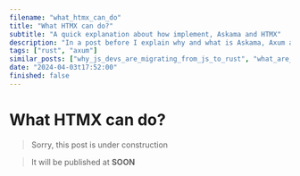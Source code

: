 ```yaml
---
filename: "what_htmx_can_do"
title: "What HTMX can do?"
subtitle: "A quick explanation about how implement, Askama and HTMX"
description: "In a post before I explain why and what is Askama, Axum and HTMX, now we will implement then."
tags: ["rust", "axum"]
similar_posts: ["why_js_devs_are_migrating_from_js_to_rust", "what_are_axum_askama_htmx_and_why_use_it", "how-host-a-rust-server-in-gcp", "how_use_axum_askama_htmx"]
date: "2024-04-03t17:52:00"
finished: false
---
```



# What HTMX can do?

> Sorry, this post is under construction

> It will be published at **SOON**
